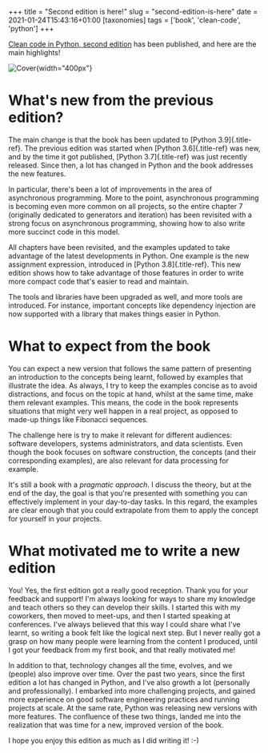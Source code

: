 +++
title = "Second edition is here!"
slug = "second-edition-is-here"
date = 2021-01-24T15:43:16+01:00
[taxonomies]
tags = ['book', 'clean-code', 'python']
+++

[Clean code in Python, second
edition](https://www.amazon.com/Clean-Code-Python-maintainable-efficient/dp/1800560214)
has been published, and here are the main highlights!

![Cover](https://media.githubusercontent.com/media/rmariano/Clean-code-in-Python/main/book/cover.png){width="400px"}

# What\'s new from the previous edition?

The main change is that the book has been updated to [Python
3.9]{.title-ref}. The previous edition was started when [Python
3.6]{.title-ref} was new, and by the time it got published, [Python
3.7]{.title-ref} was just recently released. Since then, a lot has
changed in Python and the book addresses the new features.

In particular, there\'s been a lot of improvements in the area of
asynchronous programming. More to the point, asynchronous programming is
becoming even more common on all projects, so the entire chapter 7
(originally dedicated to generators and iteration) has been revisited
with a strong focus on asynchronous programming, showing how to also
write more succinct code in this model.

All chapters have been revisited, and the examples updated to take
advantage of the latest developments in Python. One example is the new
assignment expression, introduced in [Python 3.8]{.title-ref}. This new
edition shows how to take advantage of those features in order to write
more compact code that\'s easier to read and maintain.

The tools and libraries have been upgraded as well, and more tools are
introduced. For instance, important concepts like dependency injection
are now supported with a library that makes things easier in Python.

# What to expect from the book

You can expect a new version that follows the same pattern of presenting
an introduction to the concepts being learnt, followed by examples that
illustrate the idea. As always, I try to keep the examples concise as to
avoid distractions, and focus on the topic at hand, whilst at the same
time, make them relevant examples. This means, the code in the book
represents situations that might very well happen in a real project, as
opposed to made-up things like Fibonacci sequences.

The challenge here is try to make it relevant for different audiences:
software developers, systems administrators, and data scientists. Even
though the book focuses on software construction, the concepts (and
their corresponding examples), are also relevant for data processing for
example.

It\'s still a book with a *pragmatic approach*. I discuss the theory,
but at the end of the day, the goal is that you\'re presented with
something you can effectively implement in your day-to-day tasks. In
this regard, the examples are clear enough that you could extrapolate
from them to apply the concept for yourself in your projects.

# What motivated me to write a new edition

You! Yes, the first edition got a really good reception. Thank you for
your feedback and support! I\'m always looking for ways to share my
knowledge and teach others so they can develop their skills. I started
this with my coworkers, then moved to meet-ups, and then I started
speaking at conferences. I\'ve always believed that this way I could
share what I\'ve learnt, so writing a book felt like the logical next
step. But I never really got a grasp on how many people were learning
from the content I produced, until I got your feedback from my first
book, and that really motivated me!

In addition to that, technology changes all the time, evolves, and we
(people) also improve over time. Over the past two years, since the
first edition a lot has changed in Python, and I\'ve also growth a lot
(personally and professionally). I embarked into more challenging
projects, and gained more experience on good software engineering
practices and running projects at scale. At the same rate, Python was
releasing new versions with more features. The confluence of these two
things, landed me into the realization that was time for a new, improved
version of the book.

I hope you enjoy this edition as much as I did writing it! :-)
